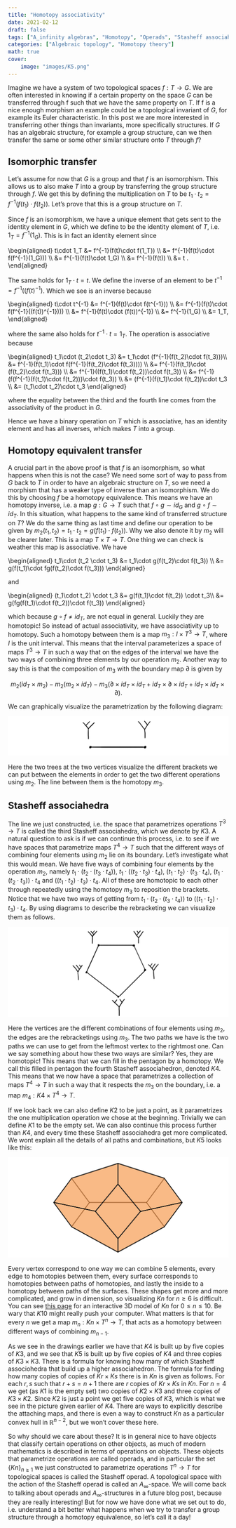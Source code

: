```yaml
---
title: "Homotopy associativity"
date: 2021-02-12
draft: false
tags: ["A_infinity algebras", "Homotopy", "Operads", "Stasheff associahedra"]
categories: ["Algebraic topology", "Homotopy theory"]
math: true
cover:
    image: "images/K5.png"
---
```


Imagine we have a system of two topological spaces $f:T\longrightarrow G$. We are often interested in knowing if a certain property on the space $G$ can be transferred through f such that we have the same property on $T$. If f is a nice enough morphism an example could be a topological invariant of $G$, for example its Euler characteristic. In this post we are more interested in transferring other things than invariants, more specifically structures. If $G$ has an algebraic structure, for example a group structure, can we then transfer the same or some other similar structure onto $T$ through $f$?

## Isomorphic transfer

Let’s assume for now that $G$ is a group and that $f$ is an isomorphism. This allows us to also make $T$ into a group by transferring the group structure through $f$. We get this by defining the multiplication on $T$ to be $t_1\cdot t_2 = f^{-1}(f(t_1)\cdot f(t_2))$. Let’s prove that this is a group structure on $T$.

Since $f$ is an isomorphism, we have a unique element that gets sent to the identity element in $G$, which we define to be the identity element of $T$, i.e. $1_T = f^{-1}(1_G)$. This is in fact an identity element since

\begin{aligned} 
t\cdot 1_T &= f^{-1}(f(t)\cdot f(1_T)) \\\\
&= f^{-1}(f(t)\cdot f(f^{-1}(1_G))) \\\\
&= f^{-1}(f(t)\cdot 1_G) \\\\
&= f^{-1}(f(t)) \\\\
&= t . 
\end{aligned}

The same holds for $1_T\cdot t = t$. We define the inverse of an element to be $t^{-1} = f^{-1}((f(t)^{-1})$. Which we see is an inverse because

\begin{aligned}
t\cdot t^{-1} &= f^{-1}(f(t)\cdot f(t^{-1})) \\\\
&= f^{-1}(f(t)\cdot f(f^{-1}((f(t))^{-1}))) \\\\
&= f^{-1}(f(t)\cdot (f(t))^{-1}) \\\\
&= f^{-1}(1_G) \\\\
&= 1_T,
\end{aligned}

where the same also holds for $t^{-1}\cdot t = 1_T$. The operation is associative because

\begin{aligned}
t_1\cdot (t_2\cdot t_3)
&= t_1\cdot (f^{-1}(f(t_2)\cdot f(t_3)))\\\\
&= f^{-1}(f(t_1)\cdot f(f^{-1}(f(t_2)\cdot f(t_3)))) \\\\
&= f^{-1}(f(t_1)\cdot (f(t_2)\cdot f(t_3))) \\\\
&= f^{-1}((f(t_1)\cdot f(t_2))\cdot f(t_3)) \\\\
&= f^{-1}(f(f^{-1}(f(t_1)\cdot f(t_2)))\cdot f(t_3)) \\\\
&= (f^{-1}(f(t_1)\cdot f(t_2))\cdot t_3 \\\\
&= (t_1\cdot t_2)\cdot t_3
\end{aligned}

where the equality between the third and the fourth line comes from the associativity of the product in $G$.

Hence we have a binary operation on $T$ which is associative, has an identity element and has all inverses, which makes $T$ into a group.

## Homotopy equivalent transfer

A crucial part in the above proof is that $f$ is an isomorphism, so what happens when this is not the case? We need some sort of way to pass from $G$ back to $T$ in order to have an algebraic structure on $T$, so we need a morphism that has a weaker type of inverse than an isomorphism. We do this by choosing $f$ be a homotopy equivalence. This means we have an homotopy inverse, i.e. a map $g: G\longrightarrow T$ such that $f\circ g \sim id_G$ and $g\circ f \sim id_T$. In this situation, what happens to the same kind of transferred structure on $T$? We do the same thing as last time and define our operation to be given by $m_2(t_1, t_2)=t_1\cdot t_2 = g(f(t_1)\cdot f(t_2))$. Why we also denote it by $m_2$ will be clearer later. This is a map $T\times T\longrightarrow T$. One thing we can check is weather this map is associative. We have

\begin{aligned} 
t_1\cdot (t_2 \cdot t_3) 
&= t_1\cdot g(f(t_2)\cdot f(t_3)) \\\\
&= g(f(t_1)\cdot fg(f(t_2)\cdot f(t_3)))
\end{aligned}

and

\begin{aligned}
(t_1\cdot t_2) \cdot t_3
&= g(f(t_1)\cdot f(t_2)) \cdot t_3\\\\
&= g(fg(f(t_1)\cdot f(t_2))\cdot f(t_3))
\end{aligned}

which because $g\circ f \neq id_T$, are not equal in general. Luckily they are homotopic! So instead of actual associativity, we have associativity up to homotopy. Such a homotopy between them is a map $m_3:I\times T^3\longrightarrow T$, where $I$ is the unit interval. This means that the interval parameterizes a space of maps $T^3\longrightarrow T$ in such a way that on the edges of the interval we have the two ways of combining three elements by our operation $m_2$. Another way to say this is that the composition of $m_3$ with the boundary map $\partial$ is given by

$$m_2(id_T\times m_2) - m_2(m_2 \times id_T) - m_3(\partial \times id_T \times id_T + id_T\times \partial \times id_T + id_T\times id_T\times \partial ).$$

We can graphically visualize the parametrization by the following diagram:

![Error loading image](images/K3.png)

Here the two trees at the two vertices visualize the different brackets we can put between the elements in order to get the two different operations using $m_2$. The line between them is the homotopy $m_3$.

## Stasheff associahedra

The line we just constructed, i.e. the space that parametrizes operations $T^3\longrightarrow T$ is called the third Stasheff associahedra, which we denote by $K3$. A natural question to ask is if we can continue this process, i.e. to see if we have spaces that parametrize maps $T^4\longrightarrow T$ such that the different ways of combining four elements using $m_2$ lie on its boundary. Let’s investigate what this would mean. We have five ways of combining four elements by the operation $m_2$, namely $t_1 \cdot (t_2 \cdot (t_3 \cdot t_4))$, $t_1 \cdot ((t_2 \cdot t_3) \cdot t_4)$, $(t_1 \cdot t_2) \cdot (t_3 \cdot t_4)$, $(t_1 \cdot (t_2 \cdot t_3)) \cdot t_4$ and $((t_1 \cdot t_2) \cdot t_3) \cdot t_4$. All of these are homotopic to each other through repeatedly using the homotopy $m_3$ to reposition the brackets. Notice that we have two ways of getting from $t_1 \cdot (t_2 \cdot (t_3 \cdot t_4))$ to $((t_1 \cdot t_2) \cdot t_3) \cdot t_4$. By using diagrams to describe the rebracketing we can visualize them as follows.

![Error loading image](images/K4.png)

Here the vertices are the different combinations of four elements using $m_2$, the edges are the rebracketings using $m_3$. The two paths we have is the two paths we can use to get from the leftmost vertex to the rightmost one. Can we say something about how these two ways are similar? Yes, they are homotopic! This means that we can fill in the pentagon by a homotopy. We call this filled in pentagon the fourth Stasheff associahedron, denoted $K4$. This means that we now have a space that parametrizes a collection of maps $T^4\longrightarrow T$ in such a way that it respects the $m_3$ on the boundary, i.e. a map $m_4: K4\times T^4\longrightarrow T$.

If we look back we can also define $K2$ to be just a point, as it parametrizes the one multiplication operation we chose at the beginning. Trivially we can define $K1$ to be the empty set. We can also continue this process further than $K4$, and every time these Stasheff associahedra get more complicated. We wont explain all the details of all paths and combinations, but $K5$ looks like this:

![Error loading image](images/K5.png)

Every vertex correspond to one way we can combine 5 elements, every edge to homotopies between them, every surface corresponds to homotopies between paths of homotopies, and lastly the inside to a homotopy between paths of the surfaces. These shapes get more and more complicated, and grow in dimension, so visualizing $Kn$ for $n\geq 6$ is difficult. You can see [this page](https://ltrujello.github.io/Monoidal_Coherence_and_Binary_Words/associahedra_in_3D/) for an interactive 3D model of $Kn$ for $0\leq n\leq 10$. Be wary that $K10$ might really push your computer. What matters is that for every $n$ we get a map $m_n:Kn\times T^n\longrightarrow T$, that acts as a homotopy between different ways of combining $m_{n-1}$.

As we see in the drawings earlier we have that $K4$ is built up by five copies of $K3$, and we see that $K5$ is built up by five copies of $K4$ and three copies of $K3\times K3$. There is a formula for knowing how many of which Stasheff associohedra that build up a higher associahedron. The formula for finding how many copies of copies of $Kr\times Ks$ there is in $Kn$ is given as follows. For each $r, s$ such that $r+s=n+1$ there are $r$ copies of $Kr\times Ks$ in $Kn$. For $n=4$ we get (as $K1$ is the empty set) two copies of $K2\times K3$ and three copies of $K3\times K2$. Since $K2$ is just a point we get five copies of $K3$, which is what we see in the picture given earlier of $K4$. There are ways to explicitly describe the attaching maps, and there is even a way to construct $Kn$ as a particular convex hull in $\mathbb{R}^{n-2}$, but we won’t cover these here.

So why should we care about these? It is in general nice to have objects that classify certain operations on other objects, as much of modern mathematics is described in terms of operations on objects. These objects that parametrize operations are called operads, and in particular the set $\{Kn\}_ {n\geq 1}$ we just constructed to parametrize operations $T^n\longrightarrow T$ for topological spaces is called the Stasheff operad. A topological space with the action of the Stasheff operad is called an $A_\infty$-space. We will come back to talking about operads and $A_\infty$-structures in a future blog post, because they are really interesting! But for now we have done what we set out to do, i.e. understand a bit better what happens when we try to transfer a group structure through a homotopy equivalence, so let’s call it a day!